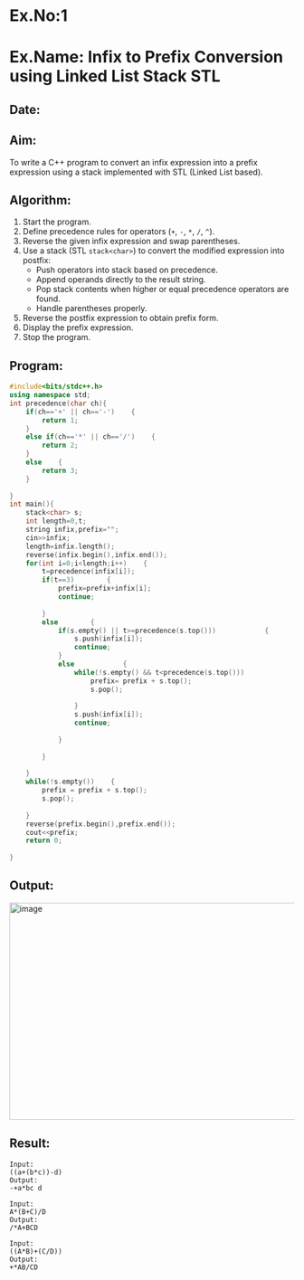 # Ex.No:1  
# Ex.Name: Infix to Prefix Conversion using Linked List Stack STL  

## Date:  

## Aim:  
To write a C++ program to convert an infix expression into a prefix expression using a stack implemented with STL (Linked List based).  

## Algorithm:  
1. Start the program.  
2. Define precedence rules for operators (`+`, `-`, `*`, `/`, `^`).  
3. Reverse the given infix expression and swap parentheses.  
4. Use a stack (STL `stack<char>`) to convert the modified expression into postfix:  
   - Push operators into stack based on precedence.  
   - Append operands directly to the result string.  
   - Pop stack contents when higher or equal precedence operators are found.  
   - Handle parentheses properly.  
5. Reverse the postfix expression to obtain prefix form.  
6. Display the prefix expression.  
7. Stop the program.  

## Program:
```cpp
#include<bits/stdc++.h>
using namespace std;
int precedence(char ch){  
    if(ch=='+' || ch=='-')    {     
        return 1;   
    }    
    else if(ch=='*' || ch=='/')    {       
        return 2;   
    }    
    else    {        
        return 3;   
    }
    
}
int main(){    
    stack<char> s;    
    int length=0,t;    
    string infix,prefix="";    
    cin>>infix;    
    length=infix.length();   
    reverse(infix.begin(),infix.end());    
    for(int i=0;i<length;i++)    {        
        t=precedence(infix[i]);        
        if(t==3)        {            
            prefix=prefix+infix[i];            
            continue;        
            
        }       
        else        {            
            if(s.empty() || t>=precedence(s.top()))            {              
                s.push(infix[i]);                
                continue;           
            }           
            else            {             
                while(!s.empty() && t<precedence(s.top()))                {                   
                    prefix= prefix + s.top();                    
                    s.pop();                
                    
                }                
                s.push(infix[i]);                
                continue;            
                
            }        
            
        }    
        
    }    
    while(!s.empty())    {       
        prefix = prefix + s.top();        
        s.pop();    
        
    }    
    reverse(prefix.begin(),prefix.end());    
    cout<<prefix;   
    return 0;
    
}
```

## Output:
<img width="862" height="384" alt="image" src="https://github.com/user-attachments/assets/bff82c3f-677b-4ff3-83ab-0dd18be65189" />

## Result:
```
Input:
((a+(b*c))-d)
Output:
-+a*bc d

Input:
A*(B+C)/D
Output:
/*A+BCD

Input:
((A*B)+(C/D))
Output:
+*AB/CD

```
